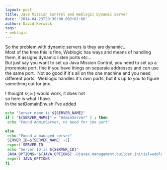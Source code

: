 ```yaml
---
layout: post
title: Java Mission Control and Weblogic Dynamic Server
date: '2014-04-23T20:38:00.002+01:00'
author: David Kerwick
tags:
- weblogic
---
```


So the problem with dynamic servers is they are dynamic...  
Most of the time this is fine, Weblogic has ways and means of handling them, it assigns dynamic listen ports etc...  
But just say you want to set up Java Mission Control, you need to set up a jmxremote port, fine if you have things on separate addresses and can use the same port.  Not so good if it's all on the one machine and you need different ports.  Weblogic handles it's own ports, but it's up to you to figure something out for jmx.  

I thought `${id}` would work, it does not  
so here is what I have.  
In the setDomainEnv.sh I've added  

``` bash 
echo "Server name is ${SERVER_NAME}"  
if [ "${SERVER_NAME}" = "AdminServer" ] ; then  
 echo "Found AdminServer, no need for jmx port"  

else  
 echo "Found a managed server"  
 SERVER_ID=${SERVER_NAME: -1}  
 export SERVER_ID  
 echo "Server ID is ${SERVER_ID}"  
 JAVA_OPTIONS="${JAVA_OPTIONS} -Djavax.management.builder.initial=weblogic.management.jmx.mbeanserver.WLSMBeanServerBuilder -Dcom.sun.management.jmxremote.authenticate=false -Dcom.sun.management.jmxremote.ssl=false -Dcom.sun.management.jmxremote.port=709${SERVER_ID} -Dcom.sun.management.jmxremote.rmi.port=709${SERVER_ID} -Djava.rmi.server.hostname=gmslx071-vm.sspcrs.intra -Dcom.sun.management.jmxremote.local.only=false"  
 export JAVA_OPTIONS  
fi  
```
